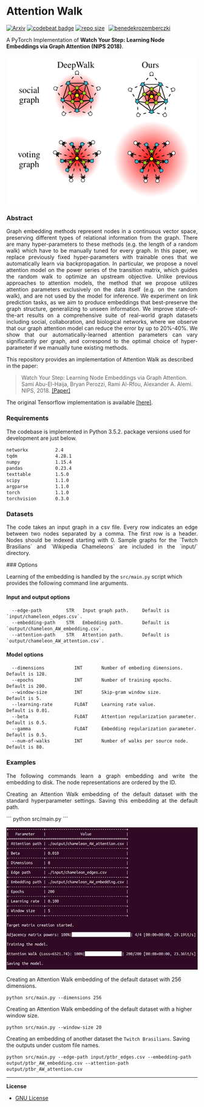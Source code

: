 Attention Walk
============================================
[![Arxiv](https://img.shields.io/badge/ArXiv-1710.09599-orange.svg?color=blue)](https://arxiv.org/abs/1710.09599) [![codebeat badge](https://codebeat.co/badges/adfe22f2-9122-4f58-953c-11d70b976e0e)](https://codebeat.co/projects/github-com-benedekrozemberczki-attentionwalk-master) [![repo size](https://img.shields.io/github/repo-size/benedekrozemberczki/AttentionWalk.svg)](https://github.com/benedekrozemberczki/AttentionWalk/archive/master.zip)⠀[![benedekrozemberczki](https://img.shields.io/twitter/follow/benrozemberczki?style=social&logo=twitter)](https://twitter.com/intent/follow?screen_name=benrozemberczki)⠀

A PyTorch Implementation of **Watch Your Step: Learning Node Embeddings via Graph Attention (NIPS 2018)**.
<div style="text-align:center"><img src ="attentionwalk.jpg" ,width=720/></div>

### Abstract 
<p align="justify">
Graph embedding methods represent nodes in a continuous vector space, preserving different types of relational information from the graph. There are many hyper-parameters to these methods (e.g. the length of a random walk) which have to be manually tuned for every graph. In this paper, we replace previously fixed hyper-parameters with trainable ones that we automatically learn via backpropagation. In particular, we propose a novel attention model on the power series of the transition matrix, which guides the random walk to optimize an upstream objective. Unlike previous approaches to attention models, the method that we propose utilizes attention parameters exclusively on the data itself (e.g. on the random walk), and are not used by the model for inference. We experiment on link prediction tasks, as we aim to produce embeddings that best-preserve the graph structure, generalizing to unseen information. We improve state-of-the-art results on a comprehensive suite of real-world graph datasets including social, collaboration, and biological networks, where we observe that our graph attention model can reduce the error by up to 20%-40%. We show that our automatically-learned attention parameters can vary significantly per graph, and correspond to the optimal choice of hyper-parameter if we manually tune existing methods.</p>

This repository provides an implementation of Attention Walk as described in the paper:

> Watch Your Step: Learning Node Embeddings via Graph Attention.
> Sami Abu-El-Haija, Bryan Perozzi, Rami Al-Rfou, Alexander A. Alemi.
> NIPS, 2018.
> [[Paper]](http://papers.nips.cc/paper/8131-watch-your-step-learning-node-embeddings-via-graph-attention)

The original Tensorflow implementation is available [[here]](https://github.com/google-research/google-research/tree/master/graph_embedding/watch_your_step).

### Requirements

The codebase is implemented in Python 3.5.2. package versions used for development are just below.
```
networkx          2.4
tqdm              4.28.1
numpy             1.15.4
pandas            0.23.4
texttable         1.5.0
scipy             1.1.0
argparse          1.1.0
torch             1.1.0
torchvision       0.3.0
```
### Datasets
<p align="justify">
The code takes an input graph in a csv file. Every row indicates an edge between two nodes separated by a comma. The first row is a header. Nodes should be indexed starting with 0. Sample graphs for the `Twitch Brasilians` and `Wikipedia Chameleons` are included in the  `input/` directory. 
</p>
### Options

Learning of the embedding is handled by the `src/main.py` script which provides the following command line arguments.

#### Input and output options

```
  --edge-path         STR   Input graph path.     Default is `input/chameleon_edges.csv`.
  --embedding-path    STR   Embedding path.       Default is `output/chameleon_AW_embedding.csv`.
  --attention-path    STR   Attention path.       Default is `output/chameleon_AW_attention.csv`.
```

#### Model options

```
  --dimensions           INT       Number of embeding dimensions.        Default is 128.
  --epochs               INT       Number of training epochs.            Default is 200.
  --window-size          INT       Skip-gram window size.                Default is 5.
  --learning-rate        FLOAT     Learning rate value.                  Default is 0.01.
  --beta                 FLOAT     Attention regularization parameter.   Default is 0.5.
  --gamma                FLOAT     Embedding regularization parameter.   Default is 0.5.
  --num-of-walks         INT       Number of walks per source node.      Default is 80.
```

### Examples
<p align="justify">
The following commands learn a graph embedding and write the embedding to disk. The node representations are ordered by the ID.
</p>
<p align="justify">
Creating an Attention Walk embedding of the default dataset with the standard hyperparameter settings. Saving this embedding at the default path.
</p>
```
python src/main.py
```
<p align="center">
<img style="float: center;" src="attention_walk_run_example.jpg">
</p>

Creating an Attention Walk embedding of the default dataset with 256 dimensions.
```
python src/main.py --dimensions 256
```

Creating an Attention Walk embedding of the default dataset with a higher window size.

```
python src/main.py --window-size 20
```

Creating an embedding of another dataset the `Twitch Brasilians`. Saving the outputs under custom file names.

```
python src/main.py --edge-path input/ptbr_edges.csv --embedding-path output/ptbr_AW_embedding.csv --attention-path output/ptbr_AW_attention.csv
```
--------------------------------------------------------------------------------

**License**

- [GNU License](https://github.com/benedekrozemberczki/AttentionWalk/blob/master/LICENSE)
